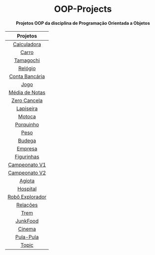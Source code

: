 <div align="center">

# OOP-Projects
#### Projetos OOP da disciplina de Programação Orientada a Objetos


|                                          Projetos                                           |
|:-------------------------------------------------------------------------------------------:|
|    [Calculadora](https://github.com/fixlipw/OOP-Projects/tree/main/_001-Calculator/src)     |
|          [Carro](https://github.com/fixlipw/OOP-Projects/tree/main/_002-Carro/src)          |
|      [Tamagochi](https://github.com/fixlipw/OOP-Projects/tree/main/_003-Tamagochi/src)      |
|        [Relógio](https://github.com/fixlipw/OOP-Projects/tree/main/_004-Relogio/src)        |
| [Conta Bancária](https://github.com/fixlipw/OOP-Projects/tree/main/_005-Conta_Bancaria/src) |
|           [Jogo](https://github.com/fixlipw/OOP-Projects/tree/main/_006-Jogo/src)           |
|  [Média de Notas](https://github.com/fixlipw/OOP-Projects/tree/main/_007-Media_Notas/src)   |
|   [Zero Cancela](https://github.com/fixlipw/OOP-Projects/tree/main/_008-Zero_Cancela/src)   |
|      [Lapiseira](https://github.com/fixlipw/OOP-Projects/tree/main/_009-Lapiseira/src)      |
|         [Motoca](https://github.com/fixlipw/OOP-Projects/tree/main/_010-Motoca/src)         |
|        [Porquinho](https://github.com/fixlipw/OOP-Projects/tree/main/_011-Porquinho)        |
|           [Peso](https://github.com/fixlipw/OOP-Projects/tree/main/_012-Peso/src)           |
|         [Budega](https://github.com/fixlipw/OOP-Projects/tree/main/_013-Budega/src)         |
|        [Empresa](https://github.com/fixlipw/OOP-Projects/tree/main/_014-Empresa/src)        |
|     [Figurinhas](https://github.com/fixlipw/OOP-Projects/tree/main/_015-Figurinhas/src)     |
|    [Campeonato V1](https://github.com/fixlipw/OOP-Projects/tree/main/_016-CampeonatoV1)     |
|  [Campeonato V2](https://github.com/fixlipw/OOP-Projects/tree/main/_017-CampeonatoV2/src)   |
|         [Agiota](https://github.com/fixlipw/OOP-Projects/tree/main/_018-Agiota/src)         |
|       [Hospital](https://github.com/fixlipw/OOP-Projects/tree/main/_019-Hospital/src)       |
|     [Robô Explorador](https://github.com/fixlipw/OOP-Projects/tree/main/_020-Robo_Guth)     |
|       [Relações](https://github.com/fixlipw/OOP-Projects/tree/main/_021-Relacoes/src)       |
|           [Trem](https://github.com/fixlipw/OOP-Projects/tree/main/_022-Trem/src)           |
|       [JunkFood](https://github.com/fixlipw/OOP-Projects/tree/main/_023-JunkFood/src)       |
|           [Cinema](https://github.com/fixlipw/OOP-Projects/tree/main/_024-Cinema)           |
|      [Pula-Pula](https://github.com/fixlipw/OOP-Projects/tree/main/_025-Pula_Pula/src)      |
|            [Topic](https://github.com/fixlipw/OOP-Projects/tree/main/_026-Topic)            |

</div>
